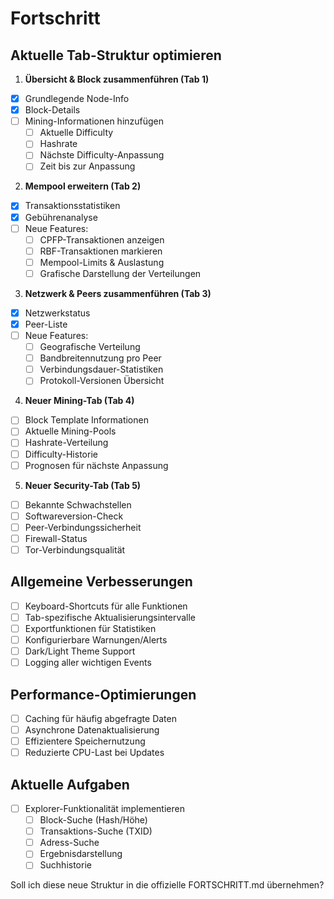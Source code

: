 # Fortschritt

## Aktuelle Tab-Struktur optimieren

1. **Übersicht & Block zusammenführen (Tab 1)**
- [x] Grundlegende Node-Info
- [x] Block-Details
- [ ] Mining-Informationen hinzufügen
  - [ ] Aktuelle Difficulty
  - [ ] Hashrate
  - [ ] Nächste Difficulty-Anpassung
  - [ ] Zeit bis zur Anpassung

2. **Mempool erweitern (Tab 2)**
- [x] Transaktionsstatistiken
- [x] Gebührenanalyse
- [ ] Neue Features:
  - [ ] CPFP-Transaktionen anzeigen
  - [ ] RBF-Transaktionen markieren
  - [ ] Mempool-Limits & Auslastung
  - [ ] Grafische Darstellung der Verteilungen

3. **Netzwerk & Peers zusammenführen (Tab 3)**
- [x] Netzwerkstatus
- [x] Peer-Liste
- [ ] Neue Features:
  - [ ] Geografische Verteilung
  - [ ] Bandbreitennutzung pro Peer
  - [ ] Verbindungsdauer-Statistiken
  - [ ] Protokoll-Versionen Übersicht

4. **Neuer Mining-Tab (Tab 4)**
- [ ] Block Template Informationen
- [ ] Aktuelle Mining-Pools
- [ ] Hashrate-Verteilung
- [ ] Difficulty-Historie
- [ ] Prognosen für nächste Anpassung

5. **Neuer Security-Tab (Tab 5)**
- [ ] Bekannte Schwachstellen
- [ ] Softwareversion-Check
- [ ] Peer-Verbindungssicherheit
- [ ] Firewall-Status
- [ ] Tor-Verbindungsqualität

## Allgemeine Verbesserungen
- [ ] Keyboard-Shortcuts für alle Funktionen
- [ ] Tab-spezifische Aktualisierungsintervalle
- [ ] Exportfunktionen für Statistiken
- [ ] Konfigurierbare Warnungen/Alerts
- [ ] Dark/Light Theme Support
- [ ] Logging aller wichtigen Events

## Performance-Optimierungen
- [ ] Caching für häufig abgefragte Daten
- [ ] Asynchrone Datenaktualisierung
- [ ] Effizientere Speichernutzung
- [ ] Reduzierte CPU-Last bei Updates

## Aktuelle Aufgaben
- [ ] Explorer-Funktionalität implementieren
  - [ ] Block-Suche (Hash/Höhe)
  - [ ] Transaktions-Suche (TXID)
  - [ ] Adress-Suche
  - [ ] Ergebnisdarstellung
  - [ ] Suchhistorie

Soll ich diese neue Struktur in die offizielle FORTSCHRITT.md übernehmen? 